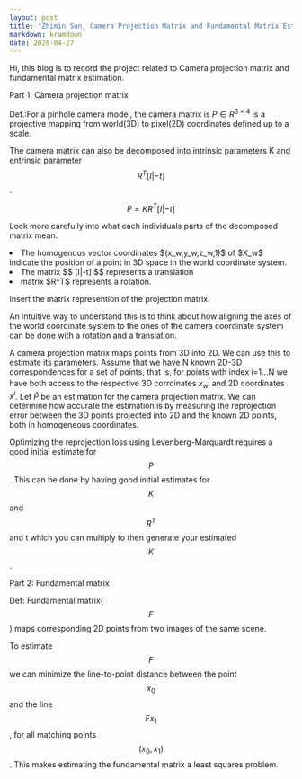 ```yaml
---
layout: post
title: "Zhimin Sun, Camera Projection Matrix and Fundamental Matrix Estimation with RANSAC"
markdown: kramdown
date: 2020-04-27
---
```


Hi, this blog is to record the project related to Camera projection matrix and fundamental matrix estimation.

Part 1: Camera projection matrix

Def.:For a pinhole camera model, the camera matrix is $P \in R^{3 \times 4}$ is a projective mapping from world(3D) to pixel(2D) coordinates defined up to a scale.

The camera matrix can also be decomposed into intrinsic parameters K and entrinsic parameter $$R^T [ I|-t ] $$.

$$ P = K R^T [ I | -t ] $$

Look more carefully into what each individuals parts of the decomposed matrix mean.
<li>The homogenous vector coordinates $(x_w,y_w,z_w,1)$ of $X_w$ indicate the position of a point in 3D space in the world coordinate system.</li> 
<li>The matrix $$ [I|-t] $$ represents a translation</li>
<li>matrix $R^T$ represents a rotation.</li>

Insert the matrix represention of the projection matrix.

An intuitive way to understand this is to think about how aligning the axes of the world coordinate system to the ones of the camera coordinate system can be done with a rotation and a translation.

A camera projection matrix maps points from 3D into 2D. We can use this to estimate its parameters. Assume that we have N known 2D-3D correspondences for a set of points, that is, for points with index i=1...N we have both access to the respective 3D corrdinates $x_w^i$ and 2D coordinates $x^i$. Let $\hat{P}$ be an estimation for the camera projection matrix. We can determine how accurate the estimation is by measuring the reprojection error between the 3D points projected into 2D and the known 2D points, both in homogeneous coordinates.

Optimizing the reprojection loss using Levenberg-Marquardt requires a good initial estimate for $$ P $$. This can be done by having good initial estimates for $$K$$ and $$R^T$$ and t which you can multiply to then generate your estimated $$ K $$.

Part 2: Fundamental matrix

Def: Fundamental matrix($$F$$) maps corresponding 2D points from two images of the same scene.

To estimate $$F$$ we can minimize the line-to-point distance between the point $$x_0$$ and the line $$Fx_1$$, for all matching points $$(x_0, x_1)$$. This makes estimating the fundamental matrix a least squares problem.







